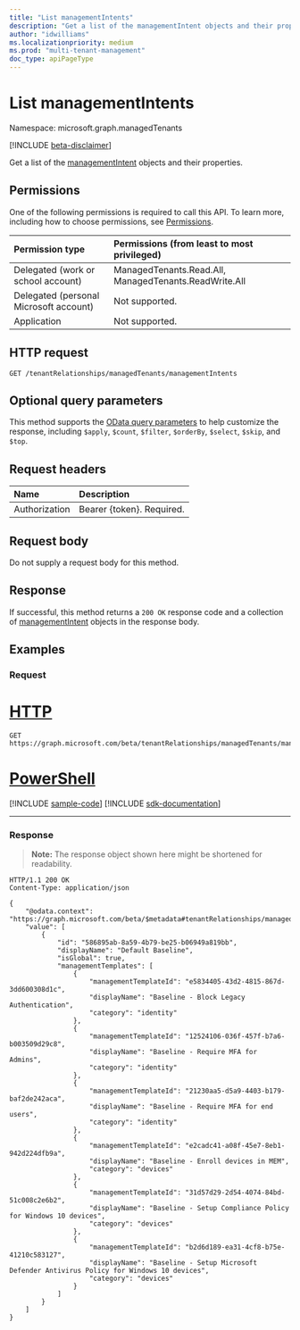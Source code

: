 ```yaml
---
title: "List managementIntents"
description: "Get a list of the managementIntent objects and their properties."
author: "idwilliams"
ms.localizationpriority: medium
ms.prod: "multi-tenant-management"
doc_type: apiPageType
---
```


# List managementIntents
Namespace: microsoft.graph.managedTenants

[!INCLUDE [beta-disclaimer](../../includes/beta-disclaimer.md)]

Get a list of the [managementIntent](../resources/managedtenants-managementintent.md) objects and their properties.

## Permissions
One of the following permissions is required to call this API. To learn more, including how to choose permissions, see [Permissions](/graph/permissions-reference).

|Permission type|Permissions (from least to most privileged)|
|:---|:---|
|Delegated (work or school account)|ManagedTenants.Read.All, ManagedTenants.ReadWrite.All|
|Delegated (personal Microsoft account)|Not supported.|
|Application|Not supported.|

## HTTP request

<!-- {
  "blockType": "ignored"
}
-->
``` http
GET /tenantRelationships/managedTenants/managementIntents
```

## Optional query parameters
This method supports the [OData query parameters](/graph/query-parameters) to help customize the response, including `$apply`, `$count`, `$filter`, `$orderBy`, `$select`, `$skip`, and `$top`.

## Request headers
|Name|Description|
|:---|:---|
|Authorization|Bearer {token}. Required.|

## Request body
Do not supply a request body for this method.

## Response

If successful, this method returns a `200 OK` response code and a collection of [managementIntent](../resources/managedtenants-managementintent.md) objects in the response body.

## Examples

### Request

# [HTTP](#tab/http)
<!-- {
  "blockType": "request",
  "name": "list_managementintent"
}
-->
``` http
GET https://graph.microsoft.com/beta/tenantRelationships/managedTenants/managementIntents
```

# [PowerShell](#tab/powershell)
[!INCLUDE [sample-code](../includes/snippets/powershell/list-managementintent-powershell-snippets.md)]
[!INCLUDE [sdk-documentation](../includes/snippets/snippets-sdk-documentation-link.md)]

---

### Response
>**Note:** The response object shown here might be shortened for readability.
<!-- {
  "blockType": "response",
  "truncated": true,
  "@odata.type": "Collection(microsoft.graph.managedTenants.managementIntent)"
}
-->
``` http
HTTP/1.1 200 OK
Content-Type: application/json

{
    "@odata.context": "https://graph.microsoft.com/beta/$metadata#tenantRelationships/managedTenants/managementIntents",
    "value": [
        {
            "id": "586895ab-8a59-4b79-be25-b06949a819bb",
            "displayName": "Default Baseline",
            "isGlobal": true,
            "managementTemplates": [
                {
                    "managementTemplateId": "e5834405-43d2-4815-867d-3dd600308d1c",
                    "displayName": "Baseline - Block Legacy Authentication",
                    "category": "identity"
                },
                {
                    "managementTemplateId": "12524106-036f-457f-b7a6-b003509d29c8",
                    "displayName": "Baseline - Require MFA for Admins",
                    "category": "identity"
                },
                {
                    "managementTemplateId": "21230aa5-d5a9-4403-b179-baf2de242aca",
                    "displayName": "Baseline - Require MFA for end users",
                    "category": "identity"
                },
                {
                    "managementTemplateId": "e2cadc41-a08f-45e7-8eb1-942d224dfb9a",
                    "displayName": "Baseline - Enroll devices in MEM",
                    "category": "devices"
                },
                {
                    "managementTemplateId": "31d57d29-2d54-4074-84bd-51c008c2e6b2",
                    "displayName": "Baseline - Setup Compliance Policy for Windows 10 devices",
                    "category": "devices"
                },
                {
                    "managementTemplateId": "b2d6d189-ea31-4cf8-b75e-41210c583127",
                    "displayName": "Baseline - Setup Microsoft Defender Antivirus Policy for Windows 10 devices",
                    "category": "devices"
                }
            ]
        }
    ]
}
```
